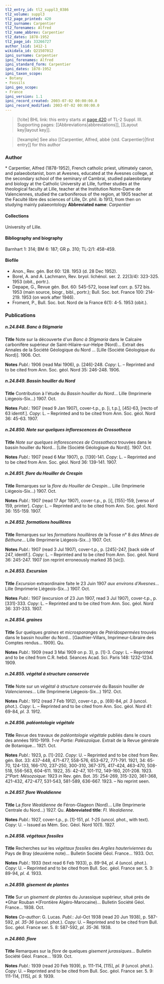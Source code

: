 ```yaml
---
tl2_entry_id: tl2_suppl3_0386
tl2_volume: suppl3
tl2_page_printed: 420
tl2_surname: Carpentier
tl2_forenames: Alfred
tl2_name_abbrev: Carpentier
tl2_dates: 1878-1952
tl2_page_id: 33266727
author_lsid: 1412-1
wikidata_id: Q21507012
ipni_surname: Carpentier
ipni_forenames: Alfred
ipni_standard_form: Carpentier
ipni_dates: 1878-1952
ipni_taxon_scope: 
- Botany
- Fossils
ipni_geo_scope: 
- France
ipni_version: 1.1
ipni_record_created: 2003-07-02 00:00:00.0
ipni_record_modified: 2003-07-02 00:00:00.0
---
```



> [!cite] BHL link: this entry starts at [page 420](https://www.biodiversitylibrary.org/page/33266727) of TL-2 Suppl. III.
> Supporting pages: [[Abbreviations|abbreviations]], [[Layout key|layout key]].

> [!example] See also [[Carpentier, Alfred, abbé {std. Carpentier}|first entry]] for this author

### Author

\* Carpentier, Alfred (1878-1952), French catholic priest, ultimately canon, and palaeobotanist, born at Avesnes, educated at the Avesnes college, at the secondary school of the seminary of Cambrai, studied palaeobotany and biology at the Catholic University at Lille, further studies at the theological faculty at Lille, teacher at the Institution Notre-Dame de Valenciennes, studied the carboniferous of the region, at 1905 teacher at the Faculté libre des sciences of Lille, Dr. phil. ib 1913, from then on studying mainly palaeontology 
**Abbreviated name**: *Carpentier*

#### Collections

University of Lille.

#### Bibliography and biography

Barnhart 1: 314; BM 6: 187; GR p. 310; TL-2/1: 458-459.

#### Biofile

- Anon., Rev. gén. Bot 60: 128. 1953 (d. 28 Dec 1952).
- Borel, A. and A. Lachmann, Rev. bryol. lichénol. ser. 2. 22(3/4): 323-325. 1953 (obit., portr.).
- Depape, G., Revue gén. Bot. 60: 545-572, loose leaf corr. p. 572 bis. 1953 (main source, biogr., bibl., portr.); Bull. Soc. bot. France 100: 214-219. 1953 (on work after 1946).
- Froment, P., Bull. Soc. bot. Nord de la France 6(1): 4-5. 1953 (obit.).

### Publications

##### n.24.848. Banc à Stigmaria

**Title**
Note sur la découverte d'un *Banc à Stigmaria* dans le Calcaire carbonifère supérieur de Saint-Hilaire-sur-Helpe (Nord)... Extrait des Annales de la Société Géologique du Nord ... \[Lille (Société Géologique du Nord)\]. 1906. Oct.

**Notes**
*Publ*.: 1906 (read Mai 1906), p. \[246\]-248. *Copy*: L. – Reprinted and to be cited from Ann. Soc. géol. Nord 35: 246-248. 1906.

##### n.24.849. Bassin houiller du Nord

**Title**
Contribution à l'étude du *Bassin houiller du Nord*... Lille (Imprimerie Liégeois-Six...) 1907. Oct.

**Notes**
*Publ*.: 1907 (read 9 Jan 1907), cover-t.p., p. \[i, t.p.\], \[45\]-63, \[recto of 63 identif.\]. *Copy*: L.  – Reprinted and to be cited from Ann. Soc. géol. Nord 36: 45-63. 1907.

##### n.24.850. Note sur quelques inflorescences de Crossotheca

**Title**
*Note sur quelques inflorescences de Crossotheca* trouvées dans le bassin houiller du Nord... \[Lille (Société Géologique du Nord)\]. 1907. Oct.

**Notes**
*Publ*.: 1907 (read 6 Mar 1907), p. \[139\]-141. *Copy*: L. – Reprinted and to be cited from Ann. Soc. géol. Nord 36: 139-141. 1907.

##### n.24.851. flore du Houiller de Crespin

**Title**
Remarques sur la *flore du Houiller de Crespin*... Lille (Imprimerie Liégeois-Six...) 1907. Oct.

**Notes**
*Publ*.: 1907 (read 17 Apr 1907), cover-t.p., p. \[i\], \[155\]-159, \[verso of 159, printer\]. *Copy*: L. – Reprinted and to be cited from Ann. Soc. géol. Nord 36: 155-159. 1907.

##### n.24.852. formations houillères

**Title**
Remarques sur les *formations houillères* de la Fosse n° 8 *des Mines de Béthune*... Lille (Imprimerie Liégeois-Six...) 1907. Oct.

**Notes**
*Publ*.: 1907 (read 3 Jul 1907), cover-t.p., p. \[245\]-247, \[back side of 247, identif.\]. *Copy*: L.  – Reprinted and to be cited from Ann. Soc. géol. Nord 36: 245-247. 1907 (on reprint erroneously marked 35 \[sic\]).

##### n.24.853. Excursion

**Title**
*Excursion* extraordinaire faite le 23 Juin 1907 *aux environs d'Avesnes*... Lille (Imprimerie Liégeois-Six...) 1907. Oct.

**Notes**
*Publ*.: 1907 (excursion of 23 Jun 1907, read 3 Jul 1907), cover-t.p., p. \[331\]-333. *Copy*: L.  – Reprinted and to be cited from Ann. Soc. géol. Nord 36: 331-333. 1907.

##### n.24.854. graines

**Title**
Sur quelques *graines* et *microsporanges* de *Ptéridospermées* trouvés dans le bassin houiller du Nord... \[Gauthier-Villars, Imprimeur-Libraire des Comptes rendus... 1909\]. Qu.

**Notes**
*Publ*.: 1909 (read 3 Mai 1909 on p. 3), p. \[1\]-3. *Copy*: L. – Reprinted and to be cited from C.R. hebd. Séances Acad. Sci. Paris 148: 1232-1234. 1909.

##### n.24.855. végétal à structure conservée

**Title**
Note sur un *végétal à structure conservée* du Bassin houiller *de Valenciennes*... Lille (Imprimerie Liégeois-Six...) 1912. Oct.

**Notes**
*Publ*.: 1912 (read 7 Feb 1912), cover-t.p., p. \[69\]-84, *pl. 3* (uncol. phot.). *Copy*: L. – Reprinted and to be cited from Ann. Soc. géol. Nord 41: 69-84, *pl. 3.* 1912.

##### n.24.856. paléontologie végétale

**Title**
Revue des travaux de *paléontologie végétale* publiés dans le cours des années 1910-1919. *1-re Partie: Paléozoïque*. Extrait de la Revue générale de Botanique... 1921. Oct.

**Notes**
*Publ*.: 1923, p. \[1\]-202. *Copy*: U. – Reprinted and to be cited from Rev. gén. Bot. 33: 437-448, 471-477, 558-576, 653-672, 771-791. 1921, 34: 65-70, 124-133, 166-170, 237-250, 300-310, 367-375, 417-424, 463-470, 508-518, 556-563, 604-611. 1922, 35: 42-47, 101-112, 149-160, 201-208. 1923.
*2°Part: Mésozoique*: 1923 *in* Rev. gén. Bot. 35: 254-269, 315-320, 361-368, 421-432, 472-477, 531-543, 581-589, 636-667. 1923. – No reprint seen.

##### n.24.857. flore Wealdienne

**Title**
La *flore Wealdienne* de Féron-Glageon (Nord)... Lille (Imprimerie Centrale du Nord...) 1927. Qu.
**Abbreviated title**: *Fl. Wealdienne*.

**Notes**
*Publ*.: 1927, cover-t.p., p. \[1\]-151, *pl. 1-25* (uncol. phot., with text). *Copy*: U. – Issued as Mém. Soc. Géol. Nord 10(1). 1927.

##### n.24.858. végétaux fossiles

**Title**
Recherches sur les *végétaux fossiles* des *Argiles hauteriviennes* du Pays de Bray (deuxième note)... Bulletin Société Géol. France... 1933. Oct.

**Notes**
*Publ*.: 1933 (text read 6 Feb 1933), p. 89-94, *pl. 4* (uncol. phot.). *Copy*: U. – Reprinted and to be cited from Bull. Soc. géol. France ser. 5. 3: 89-94, *pl. 4.* 1933.

##### n.24.859. gisement de plantes

**Title**
Sur un *gisement de plantes* du Jurassique supérieur, situé prés de *Ghar Rouban *(Frontière Algéro-Marocaine)... Bulletin Société Géol. France... 1938. Oct.

**Notes**
*Co-author*: G. Lucas.
*Publ*.: Jul-Oct 1938 (read 20 Jun 1938), p. 587-592, *pl. 35-36* (uncol. phot.). *Copy*: U. – Reprinted and to be cited from Bull. Soc. géol. France ser. 5. 8: 587-592, *pl. 35-36.* 1938.

##### n.24.860. flore

**Title**
Remarques sur la *flore* de quelques *gisement jurassiques*... Bulletin Société Géol. France... 1939. Oct.

**Notes**
*Publ*.: 1939 (read 20 Feb 1939), p. 111-114, \[115\], *pl. 9* (uncol. phot.). *Copy*: U. – Reprinted and to be cited from Bull. Soc. géol. France ser. 5. 9: 111-114, \[115\], *pl. 9.* 1939.

